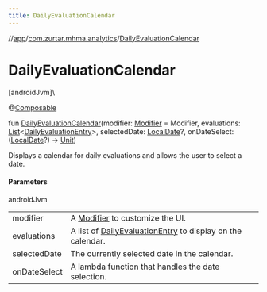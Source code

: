 ```yaml
---
title: DailyEvaluationCalendar
---
```

//[app](../../index.html)/[com.zurtar.mhma.analytics](index.html)/[DailyEvaluationCalendar](-daily-evaluation-calendar.html)



# DailyEvaluationCalendar



[androidJvm]\




@[Composable](https://developer.android.com/reference/kotlin/androidx/compose/runtime/Composable.html)



fun [DailyEvaluationCalendar](-daily-evaluation-calendar.html)(modifier: [Modifier](https://developer.android.com/reference/kotlin/androidx/compose/ui/Modifier.html) = Modifier, evaluations: [List](https://kotlinlang.org/api/core/kotlin-stdlib/kotlin.collections/-list/index.html)&lt;[DailyEvaluationEntry](../com.zurtar.mhma.data/-daily-evaluation-entry/index.html)&gt;, selectedDate: [LocalDate](https://developer.android.com/reference/kotlin/java/time/LocalDate.html)?, onDateSelect: ([LocalDate](https://developer.android.com/reference/kotlin/java/time/LocalDate.html)?) -&gt; [Unit](https://kotlinlang.org/api/core/kotlin-stdlib/kotlin/-unit/index.html))



Displays a calendar for daily evaluations and allows the user to select a date.



#### Parameters


androidJvm

| | |
|---|---|
| modifier | A [Modifier](https://developer.android.com/reference/kotlin/androidx/compose/ui/Modifier.html) to customize the UI. |
| evaluations | A list of [DailyEvaluationEntry](../com.zurtar.mhma.data/-daily-evaluation-entry/index.html) to display on the calendar. |
| selectedDate | The currently selected date in the calendar. |
| onDateSelect | A lambda function that handles the date selection. |




